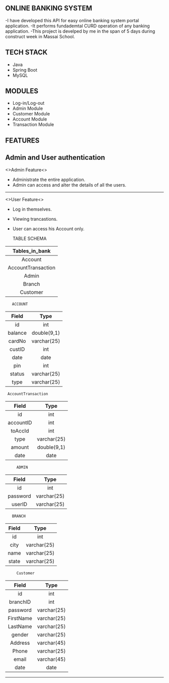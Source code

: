 ONLINE BANKING SYSTEM
-----------------------

-I have developed this API for easy online banking system portal application. 
-It performs fundademtal CURD operation of any banking application.
-This project is develped by me in the span of 5 days during construct week in Massai School.

 TECH STACK
 -----------------------
 - Java
 - Spring Boot
 - MySQL
 
 
 MODULES
 -----------------------
 - Log-in/Log-out
 - Admin Module
 - Customer  Module
 - Account Module
 - Transaction Module
 
 FEATURES
 -----------------------
  Admin and User authentication
  -----------------
<>Admin Feature<>
  - Administrate the entire application.
  - Admin can access and alter the details of all the users.
   ------------------------------------------------------
<>User Feature<>
  - Log in themselves.
  - Viewing trancastions.
  - User can access his Account only.

     TABLE SCHEMA
     
| Tables_in_bank     |
|    :-----:         |   
| Account            |
| AccountTransaction |
| Admin              |
| Branch             |
| Customer           |


       ACCOUNT

| Field   | Type        |
| :-----: | :--------:  |
| id      | int         |
| balance | double(9,1) |
| cardNo  | varchar(25) | 
| custID  | int         |
| date    | date        |                                                     
| pin     | int         | 
| status  | varchar(25) | 
| type    | varchar(25) | 


     AccountTransaction

| Field     | Type        |
| :-----:   | :--------:  |
| id        | int         |
| accountID | int         |
| toAccId   | int         |
| type      | varchar(25) |
| amount    | double(9,1) | 
| date      | date        | 


         ADMIN

| Field    | Type        |
| :-----:  | :--------:  |
| id       | int         | 
| password | varchar(25) | 
| userID   | varchar(25) | 


       BRANCH

| Field | Type        | 
| :----:| :--------:  |
| id    | int         | 
| city  | varchar(25) | 
| name  | varchar(25) |
| state | varchar(25) |


         Customer     

| Field     | Type        |
| :-----:   | :--------:  |
| id        | int         |
| branchID  | int         | 
| password  | varchar(25) |
| FirstName | varchar(25) | 
| LastName  | varchar(25) | 
| gender    | varchar(25) |
| Address   | varchar(45) | 
| Phone     | varchar(25) | 
| email     | varchar(45) |
| date      | date        |

---------------------

